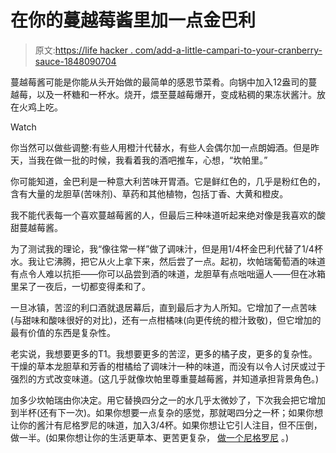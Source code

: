 # 在你的蔓越莓酱里加一点金巴利

> 原文:[https://life hacker . com/add-a-little-campari-to-your-cranberry-sauce-1848090704](https://lifehacker.com/add-a-little-campari-to-your-cranberry-sauce-1848090704)

蔓越莓酱可能是你能从头开始做的最简单的感恩节菜肴。向锅中加入12盎司的蔓越莓，以及一杯糖和一杯水。烧开，煨至蔓越莓爆开，变成粘稠的果冻状酱汁。放在火鸡上吃。

Watch

你当然可以做些调整:有些人用橙汁代替水，有些人会偶尔加一点朗姆酒。但是昨天，当我在做一批的时候，我看着我的酒吧推车，心想，“坎帕里。”

你可能知道，金巴利是一种意大利苦味开胃酒。它是鲜红色的，几乎是粉红色的，含有大量的龙胆草(苦味剂)、草药和其他植物，包括丁香、大黄和橙皮。

我不能代表每一个喜欢蔓越莓酱的人，但最后三种味道听起来绝对像是我喜欢的酸甜蔓越莓酱。

为了测试我的理论，我“像往常一样”做了调味汁，但是用1/4杯金巴利代替了1/4杯水。我让它沸腾，把它从火上拿下来，然后尝了一点。起初，坎帕瑞葡萄酒的味道有点令人难以抗拒——你可以品尝到酒的味道，龙胆草有点咄咄逼人——但在冰箱里呆了一夜后，一切都变得柔和了。

一旦冰镇，苦涩的利口酒就退居幕后，直到最后才为人所知。它增加了一点苦味(与甜味和酸味很好的对比)，还有一点柑橘味(向更传统的橙汁致敬)，但它增加的最有价值的东西是复杂性。

老实说，我想要更多的T1。我想要更多的苦涩，更多的橘子皮，更多的复杂性。干燥的草本龙胆草和芳香的柑橘给了调味汁一种的味道，而没有以令人讨厌或过于强烈的方式改变味道。(这几乎就像坎帕里尊重蔓越莓酱，并知道承担背景角色。)

加多少坎帕瑞由你决定。用它替换四分之一的水几乎太微妙了，下次我会把它增加到半杯(还有下一次)。如果你想要一点复杂的感觉，那就喝四分之一杯；如果你想让你的酱汁有尼格罗尼的味道，加入3/4杯。如果你想让它引人注目，但不压倒，做一半。(如果你想让你的生活更草本、更苦更复杂， [做一个尼格罗尼](https://lifehacker.com/indulge-your-inner-bitter-betty-with-a-classic-negroni-1829824702) 。)